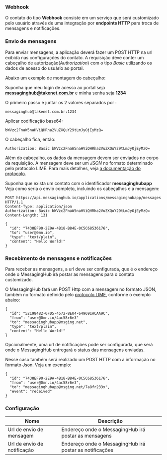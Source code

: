 ### Webhook

O contato do tipo **Webhook** consiste em um serviço que será customizado pelo usuário através de uma integração por **endpoints HTTP** para troca de mensagens e notificações.

### Envio de mensagens

Para enviar mensagens, a aplicação deverá fazer um POST HTTP na url exibida nas configurações do contato. A requisição deve conter um cabeçalho de autorização(*Authorization*) com o tipo *Basic* utilizando os dados de acesso do usuário ao portal.

Abaixo um exemplo de montagem do cabeçalho:

Suponha que meu login de acesso ao portal seja **messaginghub@takenet.com.br** e minha senha seja **1234**

O primeiro passo é juntar os 2 valores separados por :
```
messaginghub@takenet.com.br:1234
```
Aplicar codificação base64:
```
bWVzc2FnaW5naHViQHRha2VuZXQuY29tLmJyOjEyMzQ=
```
O cabeçalho fica, então:
```
Authorization: Basic bWVzc2FnaW5naHViQHRha2VuZXQuY29tLmJyOjEyMzQ=
```
Além do cabeçalho, os dados da mensagem devem ser enviados no corpo da requisição. A mensagem deve ser um *JSON* no formato determinado pelo protocolo LIME. Para mais detalhes, veja [a documentação do protocolo](http://limeprotocol.org/#message).

Suponha que exista um contato com o identificador **messaginghubapp**
Veja como seria o envio completo, incluindo os cabeçalhos e a mensagem:
```
POST https://api.messaginghub.io/applications/messaginghubapp/messages HTTP/1.1
Content-Type: application/json
Authorization: Basic bWVzc2FnaW5naHViQHRha2VuZXQuY29tLmJyOjEyMzQ=
Content-Length: 131

{
  "id": "7438EF90-2E9A-4B18-B84E-0C5C68536176",
  "to": "user@0mn.io",
  "type": "text/plain",
  "content": "Hello World!"
}
```
### Recebimento de mensagens e notificações

Para receber as mensagens, a url deve ser configurada, que é o endereço onde o MessagingHub irá postar as mensagens para o contato customizado.

O MessagingHub fará um POST Http com a mensagem no formato JSON, também no formato definido pelo [protocolo LIME](http://limeprotocol.org/#notification), conforme o exemplo abaixo:
```
{
  "id": "52198482-0FD5-4572-8E04-649691ACAA9C",
  "from": "user@0mn.io/4ac58r6e3"
  "to": "messaginghubapp@msging.net",
  "type": "text/plain",
  "content": "Hello World!"
}
```
Opcionalmente, uma url de notificações pode ser configurada, que será onde o MessagingHub entregará o status das mensagens enviadas.

Nesse caso também será realizado um POST HTTP com a informação no formato Json. Veja um exemplo:
```
{
  "id": "7438EF90-2E9A-4B18-B84E-0C5C68536176",
  "from": "user@0mn.io/4ac58r6e3",
  "to": "messaginghubapp@msging.net/7a8fr233x",
  "event": "received"
}
```
### Configuração

| Nome                | Descrição                                                                               |
|---------------------|-----------------------------------------------------------------------------------------|
| Url de envio de mensagem                | Endereço onde o MessagingHub irá postar as mensagens                                                      |
| Url de envio de notificação     | Endereço onde o MessagingHub irá postar as notificações                               |
